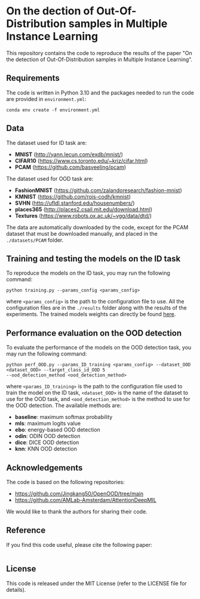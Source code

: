 # On the dection of Out-Of-Distribution samples in Multiple Instance Learning

This repository contains the code to reproduce the results of the paper "On the detection of Out-Of-Distribution 
samples in Multiple Instance Learning".

## Requirements

The code is written in Python 3.10 and the packages needed to run the code are provided in ```environment.yml```:

```
conda env create -f environment.yml
```

## Data

The dataset used for ID task are:
* **MNIST** (http://yann.lecun.com/exdb/mnist/)
* **CIFAR10** (https://www.cs.toronto.edu/~kriz/cifar.html)
* **PCAM** (https://github.com/basveeling/pcam)

The dataset used for OOD task are:
* **FashionMNIST** (https://github.com/zalandoresearch/fashion-mnist)
* **KMNIST** (https://github.com/rois-codh/kmnist)
* **SVHN** (http://ufldl.stanford.edu/housenumbers/)
* **places365** (http://places2.csail.mit.edu/download.html)
* **Textures** (https://www.robots.ox.ac.uk/~vgg/data/dtd/)

The data are automatically downloaded by the code, except for the PCAM dataset that must be downloaded manually, and placed
in the ```./datasets/PCAM``` folder.

## Training and testing the models on the ID task

To reproduce the models on the ID task, you may run the following command:

```
python training.py --params_config <params_config>
```

where ```<params_config>``` is the path to the configuration file to use. All the configuration files are in the 
```./results``` folder along with the results of the experiments. The trained models weights can directly be found
[here]().

## Performance evaluation on the OOD detection

To evaluate the performance of the models on the OOD detection task, you may run the following command:

```
python perf_OOD.py --params_ID_training <params_config> --dataset_OOD <dataset_OOD> --target_class_id_OOD 5 
--ood_detection_method <ood_detection_method>
```

where ```<params_ID_training>``` is the path to the configuration file used to train the model on the ID task, 
```<dataset_OOD>``` is the name of the dataset to use for the OOD task, and ```<ood_detection_method>``` is the method
to use for the OOD detection. The available methods are:
* **baseline**: maximum softmax probability
* **mls**: maximum logits value
* **ebo**: energy-based OOD detection
* **odin**: ODIN OOD detection
* **dice**: DICE OOD detection
* **knn**: KNN OOD detection

## Acknowledgements

The code is based on the following repositories:
* https://github.com/Jingkang50/OpenOOD/tree/main
* https://github.com/AMLab-Amsterdam/AttentionDeepMIL

We would like to thank the authors for sharing their code.

## Reference

If you find this code useful, please cite the following paper:

```

```

## License

This code is released under the MIT License (refer to the LICENSE file for details).

